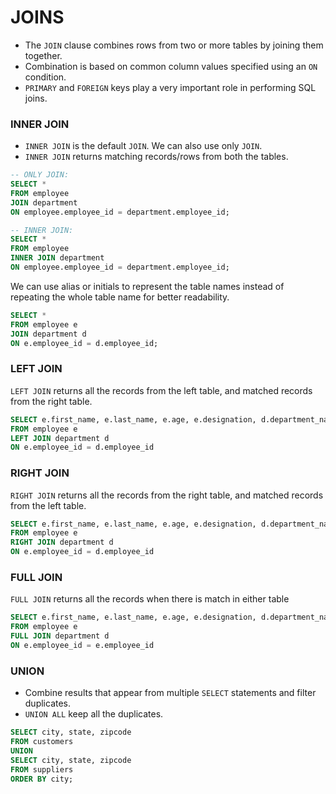 # **JOINS**
- The `JOIN` clause combines rows from two or more tables by joining them together.
- Combination is based on common column values specified using an `ON` condition.
- `PRIMARY` and `FOREIGN` keys play a very important role in performing SQL joins.

### **INNER JOIN**
- `INNER JOIN` is the default `JOIN`. We can also use only `JOIN`.
- `INNER JOIN` returns matching records/rows from both the tables.

```sql
-- ONLY JOIN:
SELECT *
FROM employee
JOIN department
ON employee.employee_id = department.employee_id;

-- INNER JOIN:
SELECT *
FROM employee
INNER JOIN department
ON employee.employee_id = department.employee_id;
```

We can use alias or initials to represent the table names instead of repeating the whole table name for better readability.

```sql
SELECT *
FROM employee e
JOIN department d
ON e.employee_id = d.employee_id;
```

### **LEFT JOIN**
`LEFT JOIN` returns all the records from the left table, and matched records from the right table.
```sql
SELECT e.first_name, e.last_name, e.age, e.designation, d.department_name, d.project
FROM employee e
LEFT JOIN department d
ON e.employee_id = d.employee_id
```

### **RIGHT JOIN**
`RIGHT JOIN` returns all the records from the right table, and matched records from the left table.
```sql
SELECT e.first_name, e.last_name, e.age, e.designation, d.department_name, d.project
FROM employee e
RIGHT JOIN department d
ON e.employee_id = d.employee_id
```

### **FULL JOIN**
`FULL JOIN` returns all the records when there is match in either table
```sql
SELECT e.first_name, e.last_name, e.age, e.designation, d.department_name, d.project
FROM employee e
FULL JOIN department d
ON e.employee_id = e.employee_id
```

### **UNION**
- Combine results that appear from multiple `SELECT` statements and filter duplicates.
- `UNION ALL` keep all the duplicates.

```sql
SELECT city, state, zipcode
FROM customers
UNION
SELECT city, state, zipcode
FROM suppliers
ORDER BY city;
```
